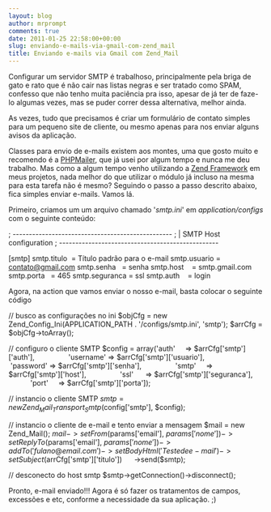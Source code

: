 ```yaml
---
layout: blog
author: mrprompt
comments: true
date: 2011-01-25 22:58:00+00:00
slug: enviando-e-mails-via-gmail-com-zend_mail
title: Enviando e-mails via Gmail com Zend_Mail
---
```


Configurar um servidor SMTP é trabalhoso, principalmente pela briga de gato e rato que é não cair nas listas negras e ser tratado como SPAM, confesso que não tenho muita paciência pra isso, apesar de já ter de faze-lo algumas vezes, mas se puder correr dessa alternativa, melhor ainda.

As vezes, tudo que precisamos é criar um formulário de contato simples para um pequeno site de cliente, ou mesmo apenas para nos enviar alguns avisos da aplicação. 




Classes para envio de e-mails existem aos montes, uma que gosto muito e recomendo é a [PHPMailer](http://phpmailer.worxware.com/), que já usei por algum tempo e nunca me deu trabalho. Mas como a algum tempo venho utilizando a [Zend Framework](http://framework.zend.com/) em meus projetos, nada melhor do que utilizar o módulo já incluso na mesma para esta tarefa não é mesmo? Seguindo o passo a passo descrito abaixo, fica simples enviar e-mails. Vamos lá.




Primeiro, criamos um um arquivo chamado '_smtp.ini_' em _application/configs_ com o seguinte conteúdo:

; -------------------------------------------------
; | SMTP Host configuration
; -------------------------------------------------


[smtp]
smtp.titulo  = Título padrão para o e-mail
smtp.usuario = contato@gmail.com
smtp.senha   = senha
smtp.host    = smtp.gmail.com
smtp.porta   = 465
smtp.seguranca = ssl
smtp.auth    = login


Agora, na action que vamos enviar o nosso e-mail, basta colocar o seguinte código



// busco as configurações no ini
$objCfg = new Zend_Config_Ini(APPLICATION_PATH . '/configs/smtp.ini', 'smtp');
$arrCfg = $objCfg->toArray();

// configuro o cliente SMTP
$config = array('auth'     => $arrCfg['smtp']['auth'],
                'username' => $arrCfg['smtp']['usuario'],
                'password' => $arrCfg['smtp']['senha'],
                'smtp'     => $arrCfg['smtp']['host'],
                'ssl'      => $arrCfg['smtp']['seguranca'],
                'port'     => $arrCfg['smtp']['porta']);

// instancio o cliente SMTP
$smtp = new Zend_Mail_Transport_Smtp($config['smtp'], $config);

// instancio o cliente de e-mail e tento enviar a mensagem
$mail = new Zend_Mail();
$mail->setFrom($params['email'], $params['nome'])
     ->setReplyTo($params['email'], $params['nome'])
     ->addTo('fulano@email.com')
     ->setBodyHtml('Teste de e-mail')
     ->setSubject($arrCfg['smtp']['titulo'])
     ->send($smtp);

// desconecto do host smtp
$smtp->getConnection()->disconnect();




Pronto, e-mail enviado!!! Agora é só fazer os tratamentos de campos, excessões e etc, conforme a necessidade da sua aplicação. ;)
